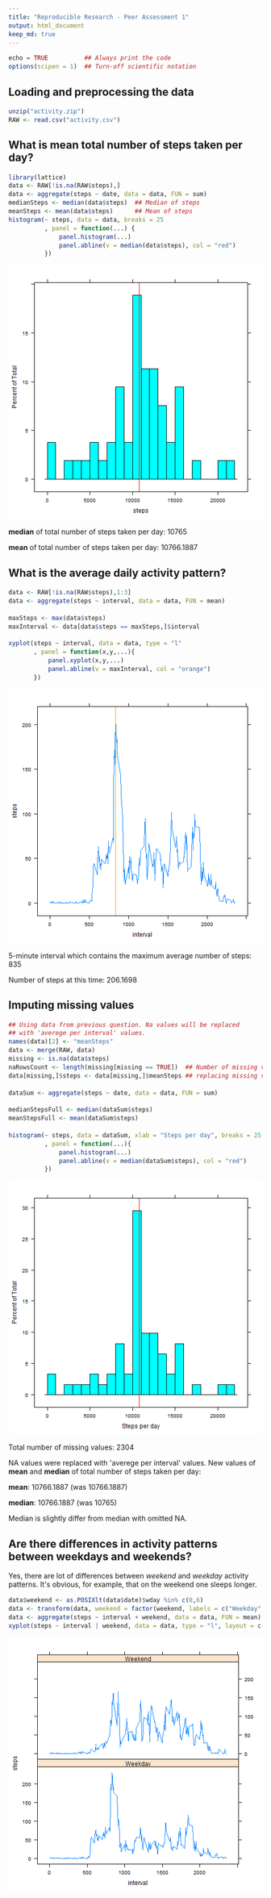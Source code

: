 ```yaml
---
title: "Reproducible Research - Peer Assessment 1"
output: html_document
keep_md: true
---
```


```r
echo = TRUE          ## Always print the code
options(scipen = 1)  ## Turn-off scientific notation
```

## Loading and preprocessing the data

```r
unzip("activity.zip")
RAW <- read.csv("activity.csv")
```

## What is mean total number of steps taken per day?

```r
library(lattice)
data <- RAW[!is.na(RAW$steps),]
data <- aggregate(steps ~ date, data = data, FUN = sum)
medianSteps <- median(data$steps)  ## Median of steps
meanSteps <- mean(data$steps)      ## Mean of steps
histogram(~ steps, data = data, breaks = 25
          , panel = function(...) {              
              panel.histogram(...)
              panel.abline(v = median(data$steps), col = "red")
          })
```

![plot of chunk unnamed-chunk-3](figure/unnamed-chunk-3.png) 

**median** of total number of steps taken per day: 10765

**mean** of total number of steps taken per day: 10766.1887

## What is the average daily activity pattern?

```r
data <- RAW[!is.na(RAW$steps),1:3]
data <- aggregate(steps ~ interval, data = data, FUN = mean)

maxSteps <- max(data$steps)
maxInterval <- data[data$steps == maxSteps,]$interval

xyplot(steps ~ interval, data = data, type = "l"
       , panel = function(x,y,...){
           panel.xyplot(x,y,...)
           panel.abline(v = maxInterval, col = "orange")
       })
```

![plot of chunk unnamed-chunk-4](figure/unnamed-chunk-4.png) 

5-minute interval which contains the maximum average number of steps: 835

Number of steps at this time: 206.1698

## Imputing missing values

```r
## Using data from previous question. Na values will be replaced
## with 'averege per interval' values.
names(data)[2] <- "meanSteps" 
data <- merge(RAW, data)
missing <- is.na(data$steps)
naRowsCount <- length(missing[missing == TRUE])  ## Number of missing values
data[missing,]$steps <- data[missing,]$meanSteps ## replacing missing values

dataSum <- aggregate(steps ~ date, data = data, FUN = sum)

medianStepsFull <- median(dataSum$steps)
meanStepsFull <- mean(dataSum$steps)

histogram(~ steps, data = dataSum, xlab = "Steps per day", breaks = 25
          , panel = function(...){
              panel.histogram(...)
              panel.abline(v = median(dataSum$steps), col = "red")
          })
```

![plot of chunk unnamed-chunk-5](figure/unnamed-chunk-5.png) 

Total number of missing values: 2304

NA values were replaced with 'averege per interval' values.
New values of **mean** and **median** of total number of steps taken per day:

**mean**: 10766.1887 (was 10766.1887)

**median**: 10766.1887 (was 10765)

Median is slightly differ from median with omitted NA.

## Are there differences in activity patterns between weekdays and weekends?
Yes, there are lot of differences between *weekend* and *weekday* activity patterns. It's obvious, for example, that on the weekend one sleeps longer.


```r
data$weekend <- as.POSIXlt(data$date)$wday %in% c(0,6)
data <- transform(data, weekend = factor(weekend, labels = c("Weekday", "Weekend")))
data <- aggregate(steps ~ interval + weekend, data = data, FUN = mean)
xyplot(steps ~ interval | weekend, data = data, type = "l", layout = c(1,2))
```

![plot of chunk unnamed-chunk-6](figure/unnamed-chunk-6.png) 
